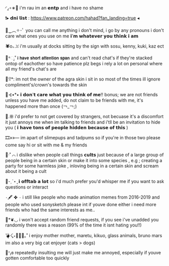 
◜⁁∘∗🦡 i'm rau im an 𝗲𝗻𝘁𝗽 and i have no shame 

❗▸ 𝗱𝗻𝗶 𝗹𝗶𝘀𝘁 : https://www.patreon.com/hahad?fan_landing=true ◂

🦨‿︵✧･ﾟ you can call me anything i don't mind, i go by any pronouns i don't care what ones you use on me 𝗶'𝗺 𝘄𝗵𝗮𝘁𝗲𝘃𝗲𝗿 𝘆𝗼𝘂 𝘁𝗵𝗶𝗻𝗸 𝗶 𝗮𝗺

🕷o｡.ꈍ i'm usually at docks sitting by the sign with sosu, kenny, kuki, kaz ect

👥*ೃ˚ 𝗶 𝗵𝗮𝘃𝗲 𝘀𝗵𝗼𝗿𝘁 𝗮𝘁𝘁𝗲𝗻𝘁𝗶𝗼𝗻 𝘀𝗽𝗮𝗻 and can't read chat's if they're stacked ontop of eachother so have patience plz begs i rely a lot on personal where all my friend's chat's are

🦴ꃋิ*: im not the owner of the agra skin i sit in so most of the times ill ignore compliment's/crown's towards the skin 

🦴⊰•*⭑ 𝗶 𝗱𝗼𝗻'𝘁 𝗰𝗮𝗿𝗲 𝘄𝗵𝗮𝘁 𝘆𝗼𝘂 𝘁𝗵𝗶𝗻𝗸 𝗼𝗳 𝗺𝗲!! bonus; we are not friends unless you have me added, do not claim to be friends with me, it's happened more than once (￢_￢;)

🦷.ꕥ  i'd prefer to not get covered by strangers, not becuase it's a discomfort it just annoys me when im talking to friends and i'tll be an invitation to hide you ( 𝗶 𝗵𝗮𝘃𝗲 𝘁𝗼𝗻𝘀 𝗼𝗳 𝗽𝗲𝗼𝗽𝗹𝗲 𝗵𝗶𝗱𝗱𝗲𝗻 𝗯𝗲𝗰𝗮𝘂𝘀𝗲 𝗼𝗳 𝘁𝗵𝗶𝘀 )
 
🎞»»— im apart of slimepups and tadpums so if you're in those two please come say hi or sit with me & my friends 

🎱‧˚ ⌒ i dislike when people call things 𝗰𝘂𝗹𝘁𝘀 just because of a large group of people being in a certain skin or make it into some species , e.g ; creating a party for some harmless joke , inloving being in a certain skin and scream about it being a cult

🔗-ˏˋ⋆ ̥  𝗶 𝗼𝗳𝗳𝘁𝗮𝗯 𝗮 𝗹𝗼𝘁 so i'd much prefer you'd whisper me if you want to ask questions or interact

٠ ✤ 🖋٠ i still like people who made animation memes from 2016-2019 and people who used sonysketch please int if youve done either i need more friends who had the same interests as me..

🎲*❦◡ i won't accept random friend requests, if you see i've unadded you randomly there was a reason (99% of the time it isnt hating you!!)

💣‧͙⤹⋆⸙͎۪۫｡˚ i enjoy mother mother, maretu, kikuo, glass animals, bruno mars im also a very big cat enjoyer (cats > dogs) 

🦈ᐢ₎ɞ  repeatedly insulting me will just make me annoyed, especially if youve gotten comfortable too quickly
